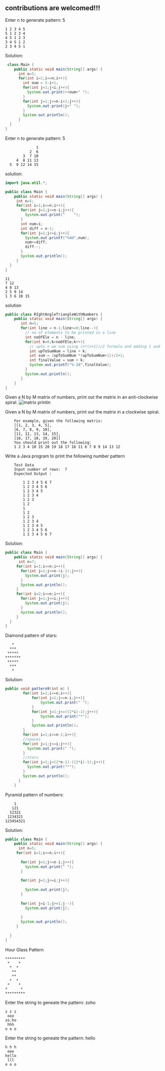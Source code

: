 ## contributions are welcomed!!!
Enter n to generate pattern: 5
```
1 2 3 4 5 
5 1 2 3 4 
4 5 1 2 3 
3 4 5 1 2 
2 3 4 5 1
```
Solution:
```java
 class Main {
    public static void main(String[] args) {
      int n=5;
      for(int i=1;i<=n;i++){
        int num = 5-i+1;
        for(int j=1;j<i;j++){
          System.out.print(++num+" ");
        }
        for(int j=1;j<=n-i+1;j++){
          System.out.print(j+" ");
        }
        System.out.println();
      }
  }
}
```
Enter n to generate pattern: 5
```
              1
           2  6
        3  7 10
     4  8 11 13
  5  9 12 14 15
```
solution:
```java
import java.util.*;

public class Main {
    public static void main(String[] args) {
     int n=5;
     for(int i=1;i<=n;i++){
       for(int j=1;j<=n-i;j++){
         System.out.print("    ");
       }
       int num=i;
       int diff = n-1;
       for(int j=1;j<=i;j++){
         System.out.printf("%4d",num);
         num+=diff;
         diff--;
       }
       System.out.println();
     }
  }
}

```
```
11 
7 12 
4 8 13 
2 5 9 14 
1 3 6 10 15 
```
solution
```java
public class RIghtAngleTriangleWithNumbers {
    public static void main(String[] args) {
       int n=5;
       for(int line = n-1;line>=0;line--){
         // no of elements to be printed in a line
         int noOfEle = n - line;
         for(int k=0;k<noOfEle;k++){
           // upto n we sum using (n*(n+1))/2 formula and adding 1 and k to match the pattern
           int upToSumNum = line + k;
           int sum = (upToSumNum *(upToSumNum+1))/2+1;
           int finalValue = sum + k;
           System.out.printf("%-3d",finalValue);
         }
         System.out.println();
       }
    }
}

```

Given a N by M matrix of numbers, print out the matrix in an  anit-clockwise spiral.
![matrix printin](https://github.com/Magesh-sam/zoho-patterns/blob/main/matrixprinting.png)

Given a N by M matrix of numbers, print out the matrix in a clockwise spiral.

		For example, given the following matrix:
		[[1, 2, 3, 4, 5],
		[6, 7, 8, 9, 10],
		[11, 12, 13, 14, 15],
		[16, 17, 18, 19, 20]]
		You should print out the following:
		1 2 3 4 10 15 20 19 18 17 16 11 6 7 8 9 14 13 12

Write a Java program to print the following number pattern
           
		Test Data        
		Input number of rows:  7
		Expected Output :
```
		1 2 3 4 5 6 7
		1 2 3 4 5 6
		1 2 3 4 5
		1 2 3 4
		1 2 3
		1 2 
		1 
		1 2
		1 2 3 
		1 2 3 4 
		1 2 3 4 5
		1 2 3 4 5 6
		1 2 3 4 5 6 7
```
Solution:
```java
public class Main {
    public static void main(String[] args) {
      int n=7;
     for(int i=1;i<=n;i++){
       for(int j=1;j<=n-(i-1);j++){
         System.out.print(j);
       }
       System.out.println();
     }
     for(int i=2;i<=n;i++){
       for(int j=1;j<=i;j++){
         System.out.print(j);
       }
       System.out.println();
     }
  }
}
```
Diamond pattern of stars:
```
   *
  ***
 *****
*******
 *****
  ***
   *
```
Solution:
```java
public void pattern9(int n) {
        for(int i=1;i<=n;i++){
            for(int j=1;j<=n-i;j++){
                System.out.print(" ");
            }
            for(int j=1;j<=((2*i)-1);j++){
                System.out.print("*");
            }
            System.out.println();
        }
        for(int i=1;i<=n-1;i++){
        //spaces
        for(int j=1;j<=i;j++){
          System.out.print(" ");
        }
        //stars
        for(int j=1;j<(2*n-1)-((2*i)-1);j++){
          System.out.print("*");
        }
        System.out.println();
      }
    }
```

Pyramid pattern of numbers:
```
    1
   121
  12321
 1234321
123454321
```
Solution:
```java
public class Main {
    public static void main(String[] args) {
      int n=5;
     for(int i=1;i<=n;i++){
       
       for(int j=1;j<=n-i;j++){
         System.out.print(" ");
       }
       
       for(int j=1;j<=i;j++){
         
         System.out.print(j);
       }
       
       for(int j=i-1;j>=1;j--){
         System.out.print(j);
         
       }
       System.out.println();
     }
     
  }
}
```

Hour Glass Pattern
```
*********
 *    *  
  *  *   
   **    
   **    
  *  *   
 *    *  
*      * 
*********
```

Enter the string to geneate the pattern: zoho
```
z z z
 ooo 
zo.ho
 hhh 
o o o
```

Enter the string to geneate the pattern: hello
```
h h h
 eee 
hello
 lll 
o o o
```



